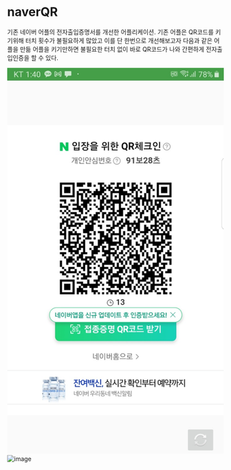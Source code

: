 # naverQR

기존 네이버 어플의 전자출입증명서를 개선한 어플리케이션.
기존 어플은 QR코드를 키기위해 터치 횟수가 불필요하게 많았고 이를 단 한번으로 개선해보고자 다음과 같은 어플을 만듦 어플을 키기만하면 불필요한 터치 없이 
바로 QR코드가 나와 간편하게 전자출입인증을 할 수 있다.

![preview](./main.jpg)
![image](https://user-images.githubusercontent.com/71250502/152666195-f0f09c79-c517-41c2-b7e8-5b5f860ca233.png)
